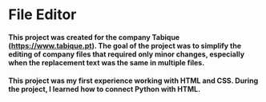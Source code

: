 # File Editor

#### This project was created for the company Tabique (https://www.tabique.pt). The goal of the project was to simplify the editing of company files that required only minor changes, especially when the replacement text was the same in multiple files.

#### This project was my first experience working with HTML and CSS. During the project, I learned how to connect Python with HTML.


